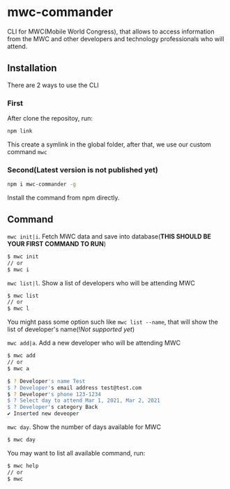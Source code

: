 # mwc-commander
CLI for MWC(Mobile World Congress), that allows to access information from the MWC and other developers and technology professionals who will attend.

## Installation
There are 2 ways to use the CLI
### First
After clone the repositoy, run:
```bash
npm link
```
This create a symlink in the global folder, after that, we use our custom command `mwc`

### Second(Latest version is not published yet)
```bash
npm i mwc-commander -g
```
Install the command from npm directly.

## Command
  `mwc init|i`. Fetch MWC data and save into database(**THIS SHOULD BE YOUR FIRST COMMAND TO RUN**)
  ```bash
  $ mwc init
  // or
  $ mwc i
  ```
  
  `mwc list|l`. Show a list of developers who will be attending MWC
  ```bash
  $ mwc list
  // or
  $ mwc l
  ```
  You might pass some option such like `mwc list --name`, that will show the list of developer's name(!*Not supported yet*)
  
  `mwc add|a`. Add a new developer who will be attending MWC
  ```bash
  $ mwc add
  // or
  $ mwc a
  
  $ ? Developer's name Test
  $ ? Developer's email address test@test.com
  $ ? Developer's phone 123-1234
  $ ? Select day to attend Mar 1, 2021, Mar 2, 2021
  $ ? Developer's category Back
  ✔ Inserted new deveoper
  ```
  
  `mwc day`. Show the number of days available for MWC
  ```bash
  $ mwc day
  ```
  
  You may want to list all available command, run:
  ```bash
  $ mwc help
  // or
  $ mwc
  ```
